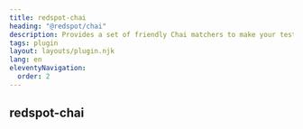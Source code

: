 ```yaml
---
title: redspot-chai
heading: "@redspot/chai"
description: Provides a set of friendly Chai matchers to make your tests easy to write and read.
tags: plugin
layout: layouts/plugin.njk
lang: en
eleventyNavigation:
  order: 2
---
```


## redspot-chai
